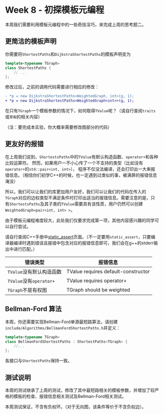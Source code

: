 # Week 8 - 初探模板元编程

本周我们需要利用模板元编程中的一些奇技淫巧，来完成上周的思考题二。

## 更简洁的模板声明

你需要将`ShortestPaths`和`DijkstraShortestPaths`的模板声明变为

```c++
template<typename TGraph>
class ShortestPaths {
    // ...
};
```

修改过后，之前的调用代码需要进行相应的修改：

```diff
- *p = new DijkstraShortestPaths<WeightedGraph, int>(g, 1);
+ *p = new DijkstraShortestPaths<WeightedGraph<int>>(g, 1);
```

在只有`TGraph`一个模板参数的情况下，如何取得`TValue`呢？（请自行查阅`traits`或`萃取`的相关内容）

（注：要完成本实验，你大概率需要修改图部分的代码）

## 更友好的报错

在上周我们说到，`ShortestsPaths`中的`TValue`有默认构造函数、`operator+`和各种比较运算符。
然而，如果用户一不小心传了一个不支持的类型（比如没有`operator+`的`std::pair<int, int>`），
程序不仅没法编译，还会打印出一大串报错信息。（相信你们初学C++的时候，也一定遇到过类似的事，被满屏的报错信息淹没）

所以，我们可以让我们的库更加用户友好，我们可以让我们的代码在传入的`TGraph`对应的边权类型不满足条件时打印出适当的报错信息。需要注意的是，只有`ShortestsPaths`及其子类的`TValue`需要具有该性质，用户仍然可以创建`WeightedGraph<pair<int, int> >`。

由于模板元编程难度较大，此处我们仅要求完成第一项，其他内容感兴趣的同学可以自行尝试。

请自行查阅C++手册中[static_assert](https://en.cppreference.com/w/cpp/language/static_assert)页面。（不一定要用`static_assert`，只要编译器编译时遇到错误且报错中包含对应的报错信息即可，我们会在g++的stderr输出中进行匹配。）

| 错误类型                 | 报错信息                            |
| ------------------------ | ----------------------------------- |
| `TValue`没有默认构造函数 | TValue requires default-constructor |
| `TValue`没有`operator+`  | TValue requires operator+           |
| `TGraph`不是有权图       | TGraph should be weighted           |

## Bellman-Ford 算法

本周，你还需要实现Bellman-Ford单源最短路算法，请创建`include/Algorithms/BellmanFordShortestPaths.h`并定义：

```C++
template<typename TGraph>
class BellmanFordShortestPaths : ShortestPaths<TGraph> {
    //...
};
```

各接口与`ShortestPaths`保持一致。

## 测试说明

本周的测试继承了上周的测试，修改了其中最短路相关的模板参数，并增加了较严格的模板的检查、报错信息相关测试及Bellman-Ford相关测试。

本周测试保证，不含有负权环。（对于无向图，该条件等价于不含负权边）。
